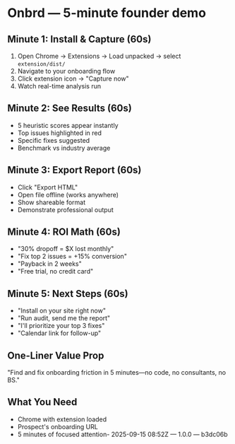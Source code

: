 # Onbrd — 5-minute founder demo

## Minute 1: Install & Capture (60s)
1. Open Chrome → Extensions → Load unpacked → select `extension/dist/`
2. Navigate to your onboarding flow
3. Click extension icon → "Capture now"
4. Watch real-time analysis run

## Minute 2: See Results (60s)
- 5 heuristic scores appear instantly
- Top issues highlighted in red
- Specific fixes suggested
- Benchmark vs industry average

## Minute 3: Export Report (60s)
- Click "Export HTML"
- Open file offline (works anywhere)
- Show shareable format
- Demonstrate professional output

## Minute 4: ROI Math (60s)
- "30% dropoff = $X lost monthly"
- "Fix top 2 issues = +15% conversion"
- "Payback in 2 weeks"
- "Free trial, no credit card"

## Minute 5: Next Steps (60s)
- "Install on your site right now"
- "Run audit, send me the report"
- "I'll prioritize your top 3 fixes"
- "Calendar link for follow-up"

## One-Liner Value Prop
"Find and fix onboarding friction in 5 minutes—no code, no consultants, no BS."

## What You Need
- Chrome with extension loaded
- Prospect's onboarding URL
- 5 minutes of focused attention- 2025-09-15 08:52Z — 1.0.0 — b3dc06b
